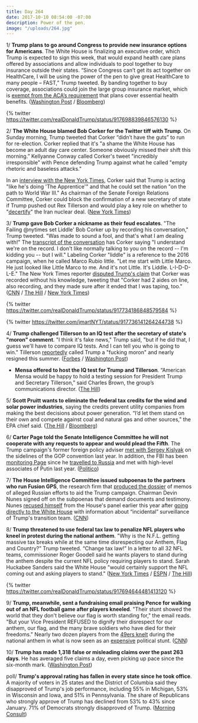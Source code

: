 ```yaml
---
title: Day 264
date: 2017-10-10 08:54:00 -07:00
description: Power of the pen.
image: "/uploads/264.jpg"
---
```


1/ **Trump plans to go around Congress to provide new insurance options for Americans**. The White House is finalizing an executive order, which Trump is expected to sign this week, that would expand health care plans offered by associations and allow individuals to pool together to buy insurance outside their states. “Since Congress can’t get its act together on HealthCare, I will be using the power of the pen to give great HealthCare to many people – FAST,” Trump tweeted. By banding together to buy coverage, associations could join the large group insurance market, which is [exempt from the ACA’s requirement](https://www.washingtonpost.com/news/powerpost/paloma/the-health-202/2017/10/10/the-health-202-trump-has-a-backdoor-way-to-lift-obamacare-regulations/59db9b4630fb0468cea81e13/) that plans cover essential health benefits. ([Washington Post](https://www.washingtonpost.com/politics/federal_government/white-house-to-order-health-care-alternatives/2017/10/08/5f1d7970-ac9f-11e7-9b93-b97043e57a22_story.html) / [Bloomberg](https://www.bloomberg.com/news/articles/2017-10-10/trump-pledges-new-action-on-health-care-using-power-of-the-pen))

{% twitter https://twitter.com/realDonaldTrump/status/917698839846576130 %}

2/ **The White House blamed Bob Corker for the Twitter tiff with Trump**. On Sunday morning, Trump tweeted that Corker “didn’t have the guts” to run for re-election. Corker replied that it's "a shame the White House has become an adult day care center. Someone obviously missed their shift this morning.” Kellyanne Conway called Corker's tweet "incredibly irresponsible" with Pence defending Trump against what he called "empty rhetoric and baseless attacks."

In an [interview with the New York Times](https://www.nytimes.com/2017/10/09/us/politics/bob-corker-trump-interview-transcript.html), Corker said that Trump is acting "like he's doing 'The Apprentice'" and that he could set the nation "on the path to World War III." As chairman of the Senate Foreign Relations Committee, Corker could block the confirmation of a new secretary of state if Trump pushed out Rex Tillerson and would play a key role on whether to "[decertify](https://whatthefuckjusthappenedtoday.com/2017/10/05/day-259/#7-trump-will-%E2%80%9Cdecertify%E2%80%9D-the-interna)" the Iran nuclear deal. ([New York Times](https://www.nytimes.com/2017/10/09/us/politics/corkers-blast-at-trump-has-other-republicans-nodding-in-agreement.html))

3/ **Trump gave Bob Corker a nickname as their feud escalates**. "The Failing @nytimes set Liddle' Bob Corker up by recording his conversation," Trump tweeted. "Was made to sound a fool, and that's what I am dealing with!" The [transcript of the conversation](https://www.nytimes.com/2017/10/09/us/politics/bob-corker-trump-interview-transcript.html) has Corker saying "I understand we're on the record. I don't like normally talking to you on the record -- I'm kidding you -- but I will." Labeling Corker "liddle" is a reference to the 2016 campaign, when he called Marco Rubio little. "Let me start with Little Marco. He just looked like Little Marco to me. And it's not Little. It's Liddle. L-I-D-D-L-E." The New York Times reporter [disputed Trump's claim](http://thehill.com/homenews/media/354669-nyt-reporter-fires-back-at-trump-corker-recorded-interview-too) that Corker was recorded without his knowledge, tweeting that "Corker had 2 aides on line, also recording, and they made sure after it ended that I was taping, too." ([CNN](http://www.cnn.com/2017/10/10/politics/donald-trump-bob-corker/index.html) / [The Hill](http://thehill.com/homenews/administration/354664-trump-nyt-set-up-corker-by-recording-his-conversation) / [New York Times](https://www.nytimes.com/2017/10/10/us/politics/trump-corker-feud-tweet-liddle-bob.html))

{% twitter https://twitter.com/realDonaldTrump/status/917734186848579584 %}

{% twitter https://twitter.com/jmartNYT/status/917736141264244738 %}

4/ **Trump challenged Tillerson to an IQ test after the secretary of state's "moron" comment**. "I think it's fake news," Trump said, "but if he did that, I guess we'll have to compare IQ tests. And I can tell you who is going to win." Tillerson [reportedly](https://whatthefuckjusthappenedtoday.com/2017/10/04/day-258/#1-rex-tillerson-reportedly-called-tr) called Trump a "fucking moron" and nearly resigned this summer. ([Forbes](https://www.forbes.com/donald-trump/exclusive-interview/#3de4d789bdec) / [Washington Post](https://www.washingtonpost.com/news/post-politics/wp/2017/10/10/trump-proposes-iq-tests-face-off-with-tillerson-after-secretary-of-state-calls-him-a-moron/))

* **Mensa offered to host the IQ test for Trump and Tillerson**. “American Mensa would be happy to hold a testing session for President Trump and Secretary Tillerson,” said Charles Brown, the group’s communications director. ([The Hill](http://thehill.com/blogs/in-the-know/in-the-know/354718-mensa-offers-to-host-iq-test-for-trump-and-tillerson))

5/ **Scott Pruitt wants to eliminate the federal tax credits for the wind and solar power industries**, saying the credits prevent utility companies from making the best decisions about power generation. “I’d let them stand on their own and compete against coal and natural gas and other sources," the EPA chief said.  ([The Hill](http://thehill.com/policy/energy-environment/354594-epa-chief-id-do-away-with-wind-solar-tax-credits) / [Bloomberg](https://www.bloomberg.com/news/articles/2017-10-09/epa-chief-calls-for-ending-wind-tax-credits-to-help-coal-survive))

6/ **Carter Page told the Senate Intelligence Committee he will not cooperate with any requests to appear and would plead the Fifth**. The Trump campaign's former foreign policy adviser [met with Sergey Kislyak](https://whatthefuckjusthappenedtoday.com/2017/03/02/Day-42/#former-trump-adviser-carter-page-als) on the sidelines of the GOP convention last year. In addition, the FBI has been [monitoring Page](https://whatthefuckjusthappenedtoday.com/2017/04/11/Day-82/#the-fbi-obtained-a-secret-fisa-warra) since he [travelled to Russia](https://whatthefuckjusthappenedtoday.com/2017/04/20/Day-91/#5-carter-pages-trip-to-russia-last-j) and met with high-level associates of Putin last year. ([Politico](http://www.politico.com/story/2017/10/10/carter-page-russia-probe-243648))

7/ **The House Intelligence Committee issued subpoenas to the partners who run Fusion GPS**, the research firm that [produced the dossier](https://whatthefuckjusthappenedtoday.com/2017/08/24/day-217/#3-the-private-investigator-behind-th) of memos of alleged Russian efforts to aid the Trump campaign. Chairman Devin Nunes signed off on the subpoenas that demand documents and testimony. Nunes [recused himself](https://whatthefuckjusthappenedtoday.com/2017/04/06/Day-77/#3-devin-nunes-temporarily-steps-asid) from the House's panel earlier this year after [going directly to the White House](https://whatthefuckjusthappenedtoday.com/2017/03/23/Day-63/#6-nunes-puts-the-credibility-of-the) with information about “incidental” surveillance of Trump's transition team. ([CNN](http://www.cnn.com/2017/10/10/politics/fusion-gps-subpoenas-devin-nunes/index.html))

8/ **Trump threatened to use federal tax law to penalize NFL players who kneel in protest during the national anthem**. "Why is the N.F.L. getting massive tax breaks while at the same time disrespecting our Anthem, Flag and Country?” Trump tweeted. “Change tax law!” In a letter to all 32 NFL teams, commissioner Roger Goodell said he wants players to stand during the anthem despite the current NFL policy requiring players to stand. Sarah Huckabee Sanders said the White House "would certainly support the NFL coming out and asking players to stand." ([New York Times](https://www.nytimes.com/2017/10/10/us/politics/trump-nfl-jemele-hill.html?_r=0) / [ESPN](http://www.espn.com/nfl/story/_/id/20980456/roger-goodell-sends-letter-nfl-teams-wants-players-stand-national-anthem) / [The Hill](http://thehill.com/homenews/administration/354747-white-house-backs-nfl-rule-change-requiring-players-to-stand-for))

{% twitter https://twitter.com/realDonaldTrump/status/917694644481413120 %}

9/ **Trump, meanwhile, sent a fundraising email praising Pence for walking out of an NFL football game after players kneeled**. "Their stunt showed the world that they don't believe our flag is worth standing for," the email reads. "But your Vice President REFUSED to dignify their disrespect for our anthem, our flag, and the many brave soldiers who have died for their freedoms." Nearly two dozen players from the [49ers knelt](https://whatthefuckjusthappenedtoday.com/2017/10/09/day-263/#9-pence-walked-out-of-the-colts-49er) during the national anthem in what is now seen as an [expensive](http://www.cnn.com/2017/10/08/politics/pence-indianapolis-flights-cost/index.html) political stunt. ([CNN](http://www.cnn.com/2017/10/09/politics/donald-trump-mike-pence-nfl/))

10/ **Trump has made 1,318 false or misleading claims over the past 263 days**. He has averaged five claims a day, even picking up pace since the six-month mark. ([Washington Post](https://www.washingtonpost.com/news/fact-checker/wp/2017/10/10/president-trump-has-made-1318-false-or-misleading-claims-over-263-days/))

poll/ **Trump's approval rating has fallen in every state since he took office**. A majority of voters in 25 states and the District of Columbia said they disapproved of Trump's job performance, including 55% in Michigan, 53% in Wisconsin and Iowa, and 51% in Pennsylvania. The share of Republicans who strongly approve of Trump has declined from 53% to 43% since January. 71% of Democrats strongly disapproved of Trump. ([Morning Consult](https://morningconsult.com/2017/10/10/trump-approval-dips-in-every-state-though-deep-pockets-of-support-remain/))